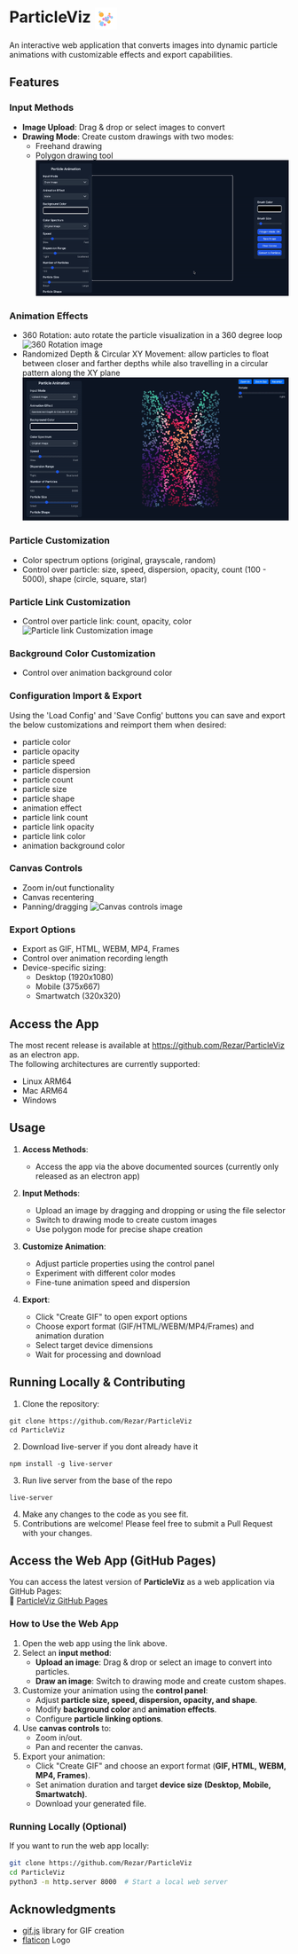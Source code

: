 # ParticleViz <img src="assets/icons/icon-removebg.png" alt="ParticleViz Icon" width="40" align="top">

An interactive web application that converts images into dynamic particle animations with customizable effects and export capabilities.

## Features

### Input Methods
- **Image Upload**: Drag & drop or select images to convert
- **Drawing Mode**: Create custom drawings with two modes:
  - Freehand drawing
  - Polygon drawing tool
    ![Polygon drawing mode on image](assets/documentation/Polygonmode_on.gif)

### Animation Effects
- 360 Rotation: auto rotate the particle visualization in a 360 degree loop
  ![360 Rotation image](assets/documentation/Rotation_Effect.gif)
- Randomized Depth & Circular XY Movement: allow particles to float between closer and farther depths while also travelling in a circular pattern along the XY plane
  ![Randomized Depth image](assets/documentation/RandomizedDepth.gif)

### Particle Customization
- Color spectrum options (original, grayscale, random)
- Control over particle: size, speed, dispersion, opacity, count (100 - 5000), shape (circle, square, star)

### Particle Link Customization
- Control over particle link: count, opacity, color
  ![Particle link Customization image](assets/documentation/ControloverParticleLinks.gif)

### Background Color Customization
- Control over animation background color

### Configuration Import & Export
Using the 'Load Config' and 'Save Config' buttons you can save and export the below customizations and reimport them when desired:
* particle color
* particle opacity
* particle speed
* particle dispersion
* particle count
* particle size
* particle shape
* animation effect
* particle link count
* particle link opacity
* particle link color
* animation background color

### Canvas Controls
- Zoom in/out functionality
- Canvas recentering
- Panning/dragging
  ![Canvas controls image](assets/documentation/canvas_control.gif)

### Export Options
- Export as GIF, HTML, WEBM, MP4, Frames
- Control over animation recording length
- Device-specific sizing:
  - Desktop (1920x1080)
  - Mobile (375x667)
  - Smartwatch (320x320)


## Access the App

The most recent release is available at https://github.com/Rezar/ParticleViz as an electron app. <br/>
The following architectures are currently supported:
- Linux ARM64
- Mac ARM64
- Windows


## Usage

1. **Access Methods**: 
    - Access the app via the above documented sources (currently only released as an electron app)

2. **Input Methods**:
   - Upload an image by dragging and dropping or using the file selector
   - Switch to drawing mode to create custom images
   - Use polygon mode for precise shape creation

3. **Customize Animation**:
   - Adjust particle properties using the control panel
   - Experiment with different color modes
   - Fine-tune animation speed and dispersion

4. **Export**:
   - Click "Create GIF" to open export options
   - Choose export format (GIF/HTML/WEBM/MP4/Frames) and animation duration
   - Select target device dimensions
   - Wait for processing and download

## Running Locally & Contributing 

1. Clone the repository:
```
git clone https://github.com/Rezar/ParticleViz
cd ParticleViz
```

2. Download live-server if you dont already have it
```
npm install -g live-server
```
3. Run live server from the base of the repo
```
live-server
```

4. Make any changes to the code as you see fit.
5. Contributions are welcome! Please feel free to submit a Pull Request with your changes.

## Access the Web App (GitHub Pages)

You can access the latest version of **ParticleViz** as a web application via GitHub Pages:  
🔗 [ParticleViz GitHub Pages](https://rezar.github.io/ParticleViz/)

### **How to Use the Web App**
1. Open the web app using the link above.
2. Select an **input method**:
   - **Upload an image**: Drag & drop or select an image to convert into particles.
   - **Draw an image**: Switch to drawing mode and create custom shapes.
3. Customize your animation using the **control panel**:
   - Adjust **particle size, speed, dispersion, opacity, and shape**.
   - Modify **background color** and **animation effects**.
   - Configure **particle linking options**.
4. Use **canvas controls** to:
   - Zoom in/out.
   - Pan and recenter the canvas.
5. Export your animation:
   - Click "Create GIF" and choose an export format (**GIF, HTML, WEBM, MP4, Frames**).
   - Set animation duration and target **device size (Desktop, Mobile, Smartwatch)**.
   - Download your generated file.

### **Running Locally (Optional)**
If you want to run the web app locally:
```sh
git clone https://github.com/Rezar/ParticleViz
cd ParticleViz
python3 -m http.server 8000  # Start a local web server
```

## Acknowledgments

- [gif.js](https://github.com/jnordberg/gif.js) library for GIF creation
- [flaticon](https://www.flaticon.com/free-icons/particles) Logo
